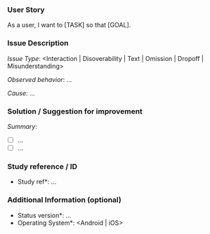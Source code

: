 ### User Story
[comment]: # (Please [TASK] and/or [GOAL] with appropriate context)
As a user, I want to [TASK] so that [GOAL].

### Issue Description
[comment]: # (Categories for types of error that was observed)
*Issue Type*: <Interaction | Disoverability | Text | Omission | Dropoff | Misunderstanding>

[comment]: # (Describe what you observed happen.)
*Observed behavior*: ...

[comment]: # (Describe what you think was the root cause of error/issue - e.g. copy, layout, visual design)
*Cause*: ...

### Solution / Suggestion for improvement
[comment]: # (Please summarise the solution and provide a task list on what needs to be fixed.)
*Summary*: 
- [ ] ...
- [ ] ...

### Study reference / ID
[comment]: # (Please link to any reference in Gdocs, video, etc.)
* Study ref*: ...

### Additional Information (optional)
[comment]: # (Please do your best to fill this out.)
* Status version*: ...
* Operating System*: <Android | iOS>

